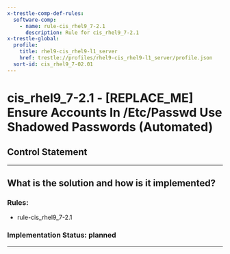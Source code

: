 ```yaml
---
x-trestle-comp-def-rules:
  software-comp:
    - name: rule-cis_rhel9_7-2.1
      description: Rule for cis_rhel9_7-2.1
x-trestle-global:
  profile:
    title: rhel9-cis_rhel9-l1_server
    href: trestle://profiles/rhel9-cis_rhel9-l1_server/profile.json
  sort-id: cis_rhel9_7-02.01
---
```


# cis_rhel9_7-2.1 - \[REPLACE_ME\] Ensure Accounts In /Etc/Passwd Use Shadowed Passwords (Automated)

## Control Statement

______________________________________________________________________

## What is the solution and how is it implemented?

<!-- For implementation status enter one of: implemented, partial, planned, alternative, not-applicable -->

<!-- Note that the list of rules under ### Rules: is read-only and changes will not be captured after assembly to JSON -->

<!-- Add control implementation description here for control: cis_rhel9_7-2.1 -->

### Rules:

  - rule-cis_rhel9_7-2.1

### Implementation Status: planned

______________________________________________________________________
